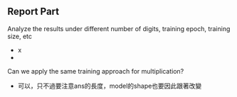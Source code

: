 Report Part
- 
Analyze the results under different number of digits, training epoch, training size, etc
- x
-
Can we apply the same training approach for multiplication?
- 可以，只不過要注意ans的長度，model的shape也要因此跟著改變
